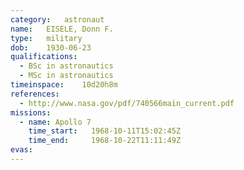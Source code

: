 ```yaml
---
category:	astronaut
name:	EISELE, Donn F.
type:	military
dob:	1930-06-23
qualifications:
  - BSc in astronautics
  - MSc in astronautics
timeinspace:	10d20h8m
references:
  - http://www.nasa.gov/pdf/740566main_current.pdf
missions:
  - name: Apollo 7
    time_start:   1968-10-11T15:02:45Z
    time_end:     1968-10-22T11:11:49Z
evas:
---
```

